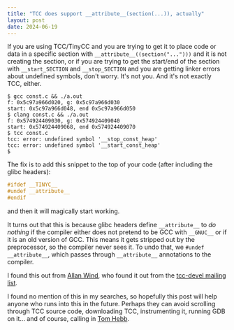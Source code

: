 ```yaml
---
title: "TCC does support __attribute__(section(...)), actually"
layout: post
date: 2024-06-19
---
```


If you are using TCC/TinyCC and you are trying to get it to place code or data
in a specific section with `__attribute__((section("...")))` and it is not
creating the section, or if you are trying to get the start/end of the section
with `__start_SECTION` and `__stop_SECTION` and you are getting linker errors
about undefined symbols, don't worry. It's not you. And it's not exactly TCC,
either.

```console?prompt=$
$ gcc const.c && ./a.out
f: 0x5c97a966d020, g: 0x5c97a966d030
start: 0x5c97a966d048, end 0x5c97a966d050
$ clang const.c && ./a.out
f: 0x574924409030, g: 0x574924409040
start: 0x574924409068, end 0x574924409070
$ tcc const.c
tcc: error: undefined symbol '__stop_const_heap'
tcc: error: undefined symbol '__start_const_heap'
$
```

The fix is to add this snippet to the top of your code (after including the
glibc headers):

```c
#ifdef __TINYC__
#undef __attribute__
#endif
```

and then it will magically start working.

It turns out that this is because glibc headers define `__attribute__` to *do
nothing* if the compiler either does not pretend to be GCC with `__GNUC__` or
if it is an old version of GCC. This means it gets stripped out by the
preprocessor, so the compiler never sees it. To undo that, we `#undef
__attribute__`, which passes through `__attribute__` annotations to the
compiler.

I found this out from [Allan
Wind](https://stackoverflow.com/a/78639523/569183), who found it out from the
[tcc-devel mailing list](https://lists.nongnu.org/archive/html/tinycc-devel/2018-04/msg00008.html).

I found no mention of this in my searches, so hopefully this post will help
anyone who runs into this in the future. Perhaps they can avoid scrolling
through TCC source code, downloading TCC, instrumenting it, running GDB on
it... and of course, calling in [Tom Hebb](https://tchebb.me/).
